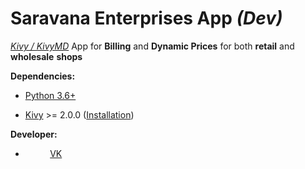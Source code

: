 # Saravana Enterprises App *(Dev)*
*<u>Kivy / KivyMD</u>* App for **Billing** and **Dynamic Prices** for both **retail** and **wholesale** **shops**

**Dependencies:**
 - [Python 3.6+](https://www.python.org/)
 
-   [Kivy](https://github.com/kivy/kivy)  >= 2.0.0 ([Installation](https://kivy.org/doc/stable/gettingstarted/installation.html))

**Developer:**
- &nbsp;&nbsp;&nbsp;&nbsp;&nbsp;&nbsp;&nbsp;&nbsp;&nbsp; [VK](https://github.com/VICTORVICKIE)

